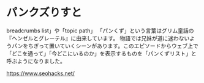 # 
# パンクズりすと
breadcrumbs list」や「topic path」
「パンくず」という言葉はグリム童話の『ヘンゼルとグレーテル』に由来しています。
物語では兄妹が道に迷わないようパンをちぎって置いていくシーンがあります。このエピソードからウェブ上で「どこを通って」「今どこにいるのか」を表示するものを「パンくずリスト」と呼ぶようになりました。

https://www.seohacks.net/